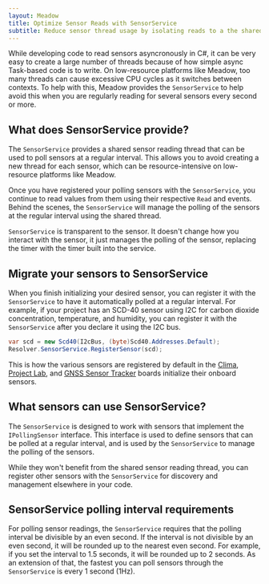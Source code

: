 ```yaml
---
layout: Meadow
title: Optimize Sensor Reads with SensorService
subtitle: Reduce sensor thread usage by isolating reads to a the shared SensorService.
---
```


While developing code to read sensors asyncronously in C#, it can be very easy to create a large number of threads because of how simple async Task-based code is to write. On low-resource platforms like Meadow, too many threads can cause excessive CPU cycles as it switches between contexts. To help with this, Meadow provides the `SensorService` to help avoid this when you are regularly reading for several sensors every second or more.

## What does SensorService provide?

The `SensorService` provides a shared sensor reading thread that can be used to poll sensors at a regular interval. This allows you to avoid creating a new thread for each sensor, which can be resource-intensive on low-resource platforms like Meadow.

Once you have registered your polling sensors with the `SensorService`, you continue to read values from them using their respective `Read` and events. Behind the scenes, the `SensorService` will manage the polling of the sensors at the regular interval using the shared thread.

`SensorService` is transparent to the sensor. It doesn't change how you interact with the sensor, it just manages the polling of the sensor, replacing the timer with the timer built into the service.

## Migrate your sensors to SensorService

When you finish initializing your desired sensor, you can register it with the `SensorService` to have it automatically polled at a regular interval. For example, if your project has an SCD-40 sensor using I2C for carbon dioxide concentration, temperature, and humidity, you can register it with the `SensorService` after you declare it using the I2C bus.

```csharp
var scd = new Scd40(I2cBus, (byte)Scd40.Addresses.Default);
Resolver.SensorService.RegisterSensor(scd);
```

This is how the various sensors are registered by default in the [Clima](https://store.wildernesslabs.co/collections/frontpage/products/clima-weather-station-kit), [Project Lab](https://store.wildernesslabs.co/collections/frontpage/products/project-lab-board), and [GNSS Sensor Tracker](https://store.wildernesslabs.co/collections/frontpage/products/gnss-sensor-tracker) boards initialize their onboard sensors.

## What sensors can use SensorService?

The `SensorService` is designed to work with sensors that implement the `IPollingSensor` interface. This interface is used to define sensors that can be polled at a regular interval, and is used by the `SensorService` to manage the polling of the sensors.

While they won't benefit from the shared sensor reading thread, you can register other sensors with the `SensorService` for discovery and management elsewhere in your code.

## SensorService polling interval requirements

For polling sensor readings, the `SensorService` requires that the polling interval be divisible by an even second. If the interval is not divisible by an even second, it will be rounded up to the nearest even second. For example, if you set the interval to 1.5 seconds, it will be rounded up to 2 seconds. As an extension of that, the fastest you can poll sensors through the `SensorService` is every 1 second (1Hz).
